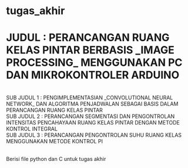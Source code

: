 # tugas_akhir
<h1>JUDUL : PERANCANGAN RUANG KELAS PINTAR BERBASIS _IMAGE PROCESSING_ MENGGUNAKAN PC DAN MIKROKONTROLER ARDUINO</h1>
<br>SUB JUDUL 1 : PENGIMPLEMENTASIAN _CONVOLUTIONAL NEURAL NETWORK_ DAN ALGORITMA PENJADWALAN SEBAGAI BASIS DALAM PERANCANGAN RUANG KELAS PINTAR
<br>SUB JUDUL 2 : PERANCANGAN SEGMENTASI DAN PENGONTROLAN INTENSITAS PENCAHAYAAN RUANG KELAS PINTAR DENGAN METODE KONTROL INTEGRAL
<br>SUB JUDUL 3 : PERANCANGAN PENGONTROLAN SUHU RUANG KELAS MENGGUNAKAN METODE KONTROL PI

<br>Berisi file python dan C untuk tugas akhir
